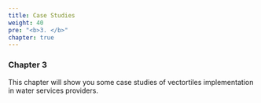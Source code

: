 ```yaml
---
title: Case Studies
weight: 40
pre: "<b>3. </b>"
chapter: true
---
```


### Chapter 3

This chapter will show you some case studies of vectortiles implementation in water services providers.
